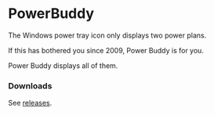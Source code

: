 # PowerBuddy

The Windows power tray icon only displays two power plans.

If this has bothered you since 2009, Power Buddy is for you.

Power Buddy displays all of them.

### Downloads
See [releases](https://github.com/MetaFight/PowerBuddy/releases).
